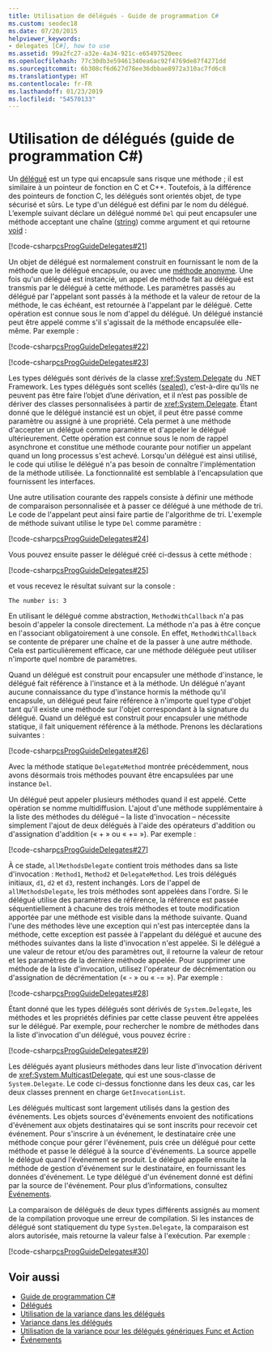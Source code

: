 ```yaml
---
title: Utilisation de délégués - Guide de programmation C#
ms.custom: seodec18
ms.date: 07/20/2015
helpviewer_keywords:
- delegates [C#], how to use
ms.assetid: 99a2fc27-a32e-4a34-921c-e65497520eec
ms.openlocfilehash: 77c30db3e59461340ea6ac92f4769de87f4271dd
ms.sourcegitcommit: 6b308cf6d627d78ee36dbbae8972a310ac7fd6c8
ms.translationtype: HT
ms.contentlocale: fr-FR
ms.lasthandoff: 01/23/2019
ms.locfileid: "54570133"
---
```

# <a name="using-delegates-c-programming-guide"></a>Utilisation de délégués (guide de programmation C#)
Un [délégué](../../../csharp/language-reference/keywords/delegate.md) est un type qui encapsule sans risque une méthode ; il est similaire à un pointeur de fonction en C et C++. Toutefois, à la différence des pointeurs de fonction C, les délégués sont orientés objet, de type sécurisé et sûrs. Le type d'un délégué est défini par le nom du délégué. L’exemple suivant déclare un délégué nommé `Del` qui peut encapsuler une méthode acceptant une chaîne ([string](../../../csharp/language-reference/keywords/string.md)) comme argument et qui retourne [void](../../../csharp/language-reference/keywords/void.md) :  
  
 [!code-csharp[csProgGuideDelegates#21](../../../csharp/programming-guide/delegates/codesnippet/CSharp/using-delegates_1.cs)]  
  
 Un objet de délégué est normalement construit en fournissant le nom de la méthode que le délégué encapsule, ou avec une [méthode anonyme](../../../csharp/programming-guide/statements-expressions-operators/anonymous-methods.md). Une fois qu'un délégué est instancié, un appel de méthode fait au délégué est transmis par le délégué à cette méthode. Les paramètres passés au délégué par l'appelant sont passés à la méthode et la valeur de retour de la méthode, le cas échéant, est retournée à l'appelant par le délégué. Cette opération est connue sous le nom d'appel du délégué. Un délégué instancié peut être appelé comme s'il s'agissait de la méthode encapsulée elle-même. Par exemple :  
  
 [!code-csharp[csProgGuideDelegates#22](../../../csharp/programming-guide/delegates/codesnippet/CSharp/using-delegates_2.cs)]  
  
 [!code-csharp[csProgGuideDelegates#23](../../../csharp/programming-guide/delegates/codesnippet/CSharp/using-delegates_3.cs)]  
  
 Les types délégués sont dérivés de la classe <xref:System.Delegate> du .NET Framework. Les types délégués sont scellés ([sealed](../../../csharp/language-reference/keywords/sealed.md)), c’est-à-dire qu’ils ne peuvent pas être faire l’objet d’une dérivation, et il n’est pas possible de dériver des classes personnalisées à partir de <xref:System.Delegate>. Étant donné que le délégué instancié est un objet, il peut être passé comme paramètre ou assigné à une propriété. Cela permet à une méthode d'accepter un délégué comme paramètre et d'appeler le délégué ultérieurement. Cette opération est connue sous le nom de rappel asynchrone et constitue une méthode courante pour notifier un appelant quand un long processus s'est achevé. Lorsqu'un délégué est ainsi utilisé, le code qui utilise le délégué n'a pas besoin de connaître l'implémentation de la méthode utilisée. La fonctionnalité est semblable à l'encapsulation que fournissent les interfaces.  
  
 Une autre utilisation courante des rappels consiste à définir une méthode de comparaison personnalisée et à passer ce délégué à une méthode de tri. Le code de l'appelant peut ainsi faire partie de l'algorithme de tri. L'exemple de méthode suivant utilise le type `Del` comme paramètre :  
  
 [!code-csharp[csProgGuideDelegates#24](../../../csharp/programming-guide/delegates/codesnippet/CSharp/using-delegates_4.cs)]  
  
 Vous pouvez ensuite passer le délégué créé ci-dessus à cette méthode :  
  
 [!code-csharp[csProgGuideDelegates#25](../../../csharp/programming-guide/delegates/codesnippet/CSharp/using-delegates_5.cs)]  
  
 et vous recevez le résultat suivant sur la console :  
  
 `The number is: 3`  
  
 En utilisant le délégué comme abstraction, `MethodWithCallback` n'a pas besoin d'appeler la console directement. La méthode n'a pas à être conçue en l'associant obligatoirement à une console. En effet, `MethodWithCallback` se contente de préparer une chaîne et de la passer à une autre méthode. Cela est particulièrement efficace, car une méthode déléguée peut utiliser n'importe quel nombre de paramètres.  
  
 Quand un délégué est construit pour encapsuler une méthode d'instance, le délégué fait référence à l'instance et à la méthode. Un délégué n'ayant aucune connaissance du type d'instance hormis la méthode qu'il encapsule, un délégué peut faire référence à n'importe quel type d'objet tant qu'il existe une méthode sur l'objet correspondant à la signature du délégué. Quand un délégué est construit pour encapsuler une méthode statique, il fait uniquement référence à la méthode. Prenons les déclarations suivantes :  
  
 [!code-csharp[csProgGuideDelegates#26](../../../csharp/programming-guide/delegates/codesnippet/CSharp/using-delegates_6.cs)]  
  
 Avec la méthode statique `DelegateMethod` montrée précédemment, nous avons désormais trois méthodes pouvant être encapsulées par une instance `Del`.  
  
 Un délégué peut appeler plusieurs méthodes quand il est appelé. Cette opération se nomme multidiffusion. L'ajout d'une méthode supplémentaire à la liste des méthodes du délégué – la liste d'invocation – nécessite simplement l'ajout de deux délégués à l'aide des opérateurs d'addition ou d'assignation d'addition (« + » ou « += »). Par exemple :  
  
 [!code-csharp[csProgGuideDelegates#27](../../../csharp/programming-guide/delegates/codesnippet/CSharp/using-delegates_7.cs)]  
  
 À ce stade, `allMethodsDelegate` contient trois méthodes dans sa liste d'invocation : `Method1`, `Method2` et `DelegateMethod`. Les trois délégués initiaux, `d1`, `d2` et `d3`, restent inchangés. Lors de l'appel de `allMethodsDelegate`, les trois méthodes sont appelées dans l'ordre. Si le délégué utilise des paramètres de référence, la référence est passée séquentiellement à chacune des trois méthodes et toute modification apportée par une méthode est visible dans la méthode suivante. Quand l'une des méthodes lève une exception qui n'est pas interceptée dans la méthode, cette exception est passée à l'appelant du délégué et aucune des méthodes suivantes dans la liste d'invocation n'est appelée. Si le délégué a une valeur de retour et/ou des paramètres out, il retourne la valeur de retour et les paramètres de la dernière méthode appelée. Pour supprimer une méthode de la liste d'invocation, utilisez l'opérateur de décrémentation ou d'assignation de décrémentation (« - » ou « -= »). Par exemple :  
  
 [!code-csharp[csProgGuideDelegates#28](../../../csharp/programming-guide/delegates/codesnippet/CSharp/using-delegates_8.cs)]  
  
 Étant donné que les types délégués sont dérivés de `System.Delegate`, les méthodes et les propriétés définies par cette classe peuvent être appelées sur le délégué. Par exemple, pour rechercher le nombre de méthodes dans la liste d'invocation d'un délégué, vous pouvez écrire :  
  
 [!code-csharp[csProgGuideDelegates#29](../../../csharp/programming-guide/delegates/codesnippet/CSharp/using-delegates_9.cs)]  
  
 Les délégués ayant plusieurs méthodes dans leur liste d'invocation dérivent de <xref:System.MulticastDelegate>, qui est une sous-classe de `System.Delegate`. Le code ci-dessus fonctionne dans les deux cas, car les deux classes prennent en charge `GetInvocationList`.  
  
 Les délégués multicast sont largement utilisés dans la gestion des événements. Les objets sources d'événements envoient des notifications d'événement aux objets destinataires qui se sont inscrits pour recevoir cet événement. Pour s'inscrire à un événement, le destinataire crée une méthode conçue pour gérer l'événement, puis crée un délégué pour cette méthode et passe le délégué à la source d'événements. La source appelle le délégué quand l'événement se produit. Le délégué appelle ensuite la méthode de gestion d'événement sur le destinataire, en fournissant les données d'événement. Le type délégué d'un événement donné est défini par la source de l'événement. Pour plus d’informations, consultez [Événements](../../../csharp/programming-guide/events/index.md).  
  
 La comparaison de délégués de deux types différents assignés au moment de la compilation provoque une erreur de compilation. Si les instances de délégué sont statiquement du type `System.Delegate`, la comparaison est alors autorisée, mais retourne la valeur false à l'exécution. Par exemple :  
  
 [!code-csharp[csProgGuideDelegates#30](../../../csharp/programming-guide/delegates/codesnippet/CSharp/using-delegates_10.cs)]  
  
## <a name="see-also"></a>Voir aussi

- [Guide de programmation C#](../../../csharp/programming-guide/index.md)
- [Délégués](../../../csharp/programming-guide/delegates/index.md)
- [Utilisation de la variance dans les délégués](../../../csharp/programming-guide/concepts/covariance-contravariance/using-variance-in-delegates.md)
- [Variance dans les délégués](../../../csharp/programming-guide/concepts/covariance-contravariance/variance-in-delegates.md)
- [Utilisation de la variance pour les délégués génériques Func et Action](../../../csharp/programming-guide/concepts/covariance-contravariance/using-variance-for-func-and-action-generic-delegates.md)
- [Événements](../../../csharp/programming-guide/events/index.md)
